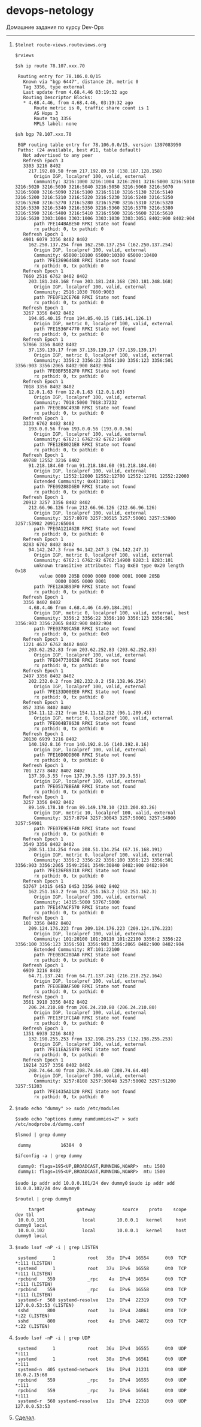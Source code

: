# devops-netology
Домашние задания по курсу Dev-Ops

------

1. `$telnet route-views.routeviews.org`

   `$rviews`

   `$sh ip route 78.107.xxx.70`

		Routing entry for 78.106.0.0/15
		  Known via "bgp 6447", distance 20, metric 0
		  Tag 3356, type external
		  Last update from 4.68.4.46 03:19:32 ago
		  Routing Descriptor Blocks:
		  * 4.68.4.46, from 4.68.4.46, 03:19:32 ago
		      Route metric is 0, traffic share count is 1
		      AS Hops 3
		      Route tag 3356
		      MPLS label: none

   `$sh bgp 78.107.xxx.70`

		BGP routing table entry for 78.106.0.0/15, version 1397083950
		Paths: (24 available, best #11, table default)
		  Not advertised to any peer
		  Refresh Epoch 3
		  3303 3216 8402
		    217.192.89.50 from 217.192.89.50 (138.187.128.158)
		      Origin IGP, localpref 100, valid, external
		      Community: 3216:1000 3216:1004 3216:2001 3216:5000 3216:5010 3216:5020 3216:5030 3216:5040 3216:5050 3216:5060 3216:5070 3216:5080 3216:5090 3216:5100 3216:5110 3216:5130 3216:5140 3216:5200 3216:5210 3216:5220 3216:5230 3216:5240 3216:5250 3216:5260 3216:5270 3216:5280 3216:5290 3216:5310 3216:5320 3216:5330 3216:5340 3216:5350 3216:5360 3216:5370 3216:5380 3216:5390 3216:5400 3216:5410 3216:5500 3216:5600 3216:5610 3216:5620 3303:1004 3303:1006 3303:1030 3303:3051 8402:900 8402:904
		      path 7FE144BABE50 RPKI State not found
		      rx pathid: 0, tx pathid: 0
		  Refresh Epoch 1
		  4901 6079 3356 8402 8402
		    162.250.137.254 from 162.250.137.254 (162.250.137.254)
		      Origin IGP, localpref 100, valid, external
		      Community: 65000:10100 65000:10300 65000:10400
		      path 7FE126964688 RPKI State not found
		      rx pathid: 0, tx pathid: 0
		  Refresh Epoch 1
		  7660 2516 6762 8402 8402
		    203.181.248.168 from 203.181.248.168 (203.181.248.168)
		      Origin IGP, localpref 100, valid, external
		      Community: 2516:1030 7660:9003
		      path 7FE0F12CE768 RPKI State not found
		      rx pathid: 0, tx pathid: 0
		  Refresh Epoch 1
		  3267 3356 8402 8402
		    194.85.40.15 from 194.85.40.15 (185.141.126.1)
		      Origin IGP, metric 0, localpref 100, valid, external
		      path 7FE1536F4770 RPKI State not found
		      rx pathid: 0, tx pathid: 0
		  Refresh Epoch 1
		  57866 3356 8402 8402
		    37.139.139.17 from 37.139.139.17 (37.139.139.17)
		      Origin IGP, metric 0, localpref 100, valid, external
		      Community: 3356:2 3356:22 3356:100 3356:123 3356:501 3356:903 3356:2065 8402:900 8402:904
		      path 7FE0BF55B2F0 RPKI State not found
		      rx pathid: 0, tx pathid: 0
		  Refresh Epoch 1
		  7018 3356 8402 8402
		    12.0.1.63 from 12.0.1.63 (12.0.1.63)
		      Origin IGP, localpref 100, valid, external
		      Community: 7018:5000 7018:37232
		      path 7FE0E86C4930 RPKI State not found
		      rx pathid: 0, tx pathid: 0
		  Refresh Epoch 1
		  3333 6762 8402 8402
		    193.0.0.56 from 193.0.0.56 (193.0.0.56)
		      Origin IGP, localpref 100, valid, external
		      Community: 6762:1 6762:92 6762:14900
		      path 7FE12E8021E8 RPKI State not found
		      rx pathid: 0, tx pathid: 0
		  Refresh Epoch 1
		  49788 12552 3216 8402
		    91.218.184.60 from 91.218.184.60 (91.218.184.60)
		      Origin IGP, localpref 100, valid, external
		      Community: 12552:12000 12552:12700 12552:12701 12552:22000
		      Extended Community: 0x43:100:1
		      path 7FE09288D6E0 RPKI State not found
		      rx pathid: 0, tx pathid: 0
		  Refresh Epoch 1
		  20912 3257 3356 8402 8402
		    212.66.96.126 from 212.66.96.126 (212.66.96.126)
		      Origin IGP, localpref 100, valid, external
		      Community: 3257:8070 3257:30515 3257:50001 3257:53900 3257:53902 20912:65004
		      path 7FE0A121A628 RPKI State not found
		      rx pathid: 0, tx pathid: 0
		  Refresh Epoch 1
		  8283 6762 8402 8402
		    94.142.247.3 from 94.142.247.3 (94.142.247.3)
		      Origin IGP, metric 0, localpref 100, valid, external
		      Community: 6762:1 6762:92 6762:14900 8283:1 8283:101
		      unknown transitive attribute: flag 0xE0 type 0x20 length 0x18
		        value 0000 205B 0000 0000 0000 0001 0000 205B
		              0000 0005 0000 0001
		      path 7FE12A3B93F0 RPKI State not found
		      rx pathid: 0, tx pathid: 0
		  Refresh Epoch 1
		  3356 8402 8402
		    4.68.4.46 from 4.68.4.46 (4.69.184.201)
		      Origin IGP, metric 0, localpref 100, valid, external, best
		      Community: 3356:2 3356:22 3356:100 3356:123 3356:501 3356:903 3356:2065 8402:900 8402:904
		      path 7FE03789CA58 RPKI State not found
		      rx pathid: 0, tx pathid: 0x0
		  Refresh Epoch 1
		  1221 4637 6762 8402 8402
		    203.62.252.83 from 203.62.252.83 (203.62.252.83)
		      Origin IGP, localpref 100, valid, external
		      path 7FE047730638 RPKI State not found
		      rx pathid: 0, tx pathid: 0
		  Refresh Epoch 1
		  2497 3356 8402 8402
		    202.232.0.2 from 202.232.0.2 (58.138.96.254)
		      Origin IGP, localpref 100, valid, external
		      path 7FE133D00EE0 RPKI State not found
		      rx pathid: 0, tx pathid: 0
		  Refresh Epoch 1
		  852 3356 8402 8402
		    154.11.12.212 from 154.11.12.212 (96.1.209.43)
		      Origin IGP, metric 0, localpref 100, valid, external
		      path 7FE004B78638 RPKI State not found
		      rx pathid: 0, tx pathid: 0
		  Refresh Epoch 1
		  20130 6939 3216 8402
		    140.192.8.16 from 140.192.8.16 (140.192.8.16)
		      Origin IGP, localpref 100, valid, external
		      path 7FE16D0DDB08 RPKI State not found
		      rx pathid: 0, tx pathid: 0
		  Refresh Epoch 1
		  701 1273 8402 8402 8402
		    137.39.3.55 from 137.39.3.55 (137.39.3.55)
		      Origin IGP, localpref 100, valid, external
		      path 7FE0517BBEA8 RPKI State not found
		      rx pathid: 0, tx pathid: 0
		  Refresh Epoch 1
		  3257 3356 8402 8402
		    89.149.178.10 from 89.149.178.10 (213.200.83.26)
		      Origin IGP, metric 10, localpref 100, valid, external
		      Community: 3257:8794 3257:30043 3257:50001 3257:54900 3257:54901
		      path 7FE07E9E9F40 RPKI State not found
		      rx pathid: 0, tx pathid: 0
		  Refresh Epoch 1
		  3549 3356 8402 8402
		    208.51.134.254 from 208.51.134.254 (67.16.168.191)
		      Origin IGP, metric 0, localpref 100, valid, external
		      Community: 3356:2 3356:22 3356:100 3356:123 3356:501 3356:903 3356:2065 3549:2581 3549:30840 8402:900 8402:904
		      path 7FE126F89318 RPKI State not found
		      rx pathid: 0, tx pathid: 0
		  Refresh Epoch 1
		  53767 14315 6453 6453 3356 8402 8402
		    162.251.163.2 from 162.251.163.2 (162.251.162.3)
		      Origin IGP, localpref 100, valid, external
		      Community: 14315:5000 53767:5000
		      path 7FE147ACF570 RPKI State not found
		      rx pathid: 0, tx pathid: 0
		  Refresh Epoch 1
		  101 3356 8402 8402
		    209.124.176.223 from 209.124.176.223 (209.124.176.223)
		      Origin IGP, localpref 100, valid, external
		      Community: 101:20100 101:20110 101:22100 3356:2 3356:22 3356:100 3356:123 3356:501 3356:903 3356:2065 8402:900 8402:904
		      Extended Community: RT:101:22100
		      path 7FE0B3C28DA8 RPKI State not found
		      rx pathid: 0, tx pathid: 0
		  Refresh Epoch 1
		  6939 3216 8402
		    64.71.137.241 from 64.71.137.241 (216.218.252.164)
		      Origin IGP, localpref 100, valid, external
		      path 7FE0EBBAF500 RPKI State not found
		      rx pathid: 0, tx pathid: 0
		  Refresh Epoch 1
		  3561 3910 3356 8402 8402
		    206.24.210.80 from 206.24.210.80 (206.24.210.80)
		      Origin IGP, localpref 100, valid, external
		      path 7FE13F1FC1A0 RPKI State not found
		      rx pathid: 0, tx pathid: 0
		  Refresh Epoch 1
		  1351 6939 3216 8402
		    132.198.255.253 from 132.198.255.253 (132.198.255.253)
		      Origin IGP, localpref 100, valid, external
		      path 7FE11EA25870 RPKI State not found
		      rx pathid: 0, tx pathid: 0
		  Refresh Epoch 1
		  19214 3257 3356 8402 8402
		    208.74.64.40 from 208.74.64.40 (208.74.64.40)
		      Origin IGP, localpref 100, valid, external
		      Community: 3257:8108 3257:30048 3257:50002 3257:51200 3257:51203
		      path 7FE1435AD120 RPKI State not found
		      rx pathid: 0, tx pathid: 0


2. `$sudo echo "dummy" >> sudo /etc/modules`

   `$sudo echo "options dummy numdummies=2" > sudo /etc/modprobe.d/dummy.conf`

   `$lsmod | grep dummy`

		dummy			16384  0

   `$ifconfig -a | grep dummy`

		dummy0: flags=195<UP,BROADCAST,RUNNING,NOARP>  mtu 1500
		dummy1: flags=195<UP,BROADCAST,RUNNING,NOARP>  mtu 1500

   `$sudo ip addr add 10.0.0.101/24 dev dummy0`
   `$sudo ip addr add 10.0.0.102/24 dev dummy0`

   `$routel | grep dummy0`

		    target            gateway          source    proto    scope    dev tbl
		10.0.0.101              local        10.0.0.1   kernel     host dummy0 local
		10.0.0.102              local        10.0.0.1   kernel     host dummy0 local


3. `$sudo lsof -nP -i | grep LISTEN`

	    systemd      1            root   35u  IPv4  16554      0t0  TCP *:111 (LISTEN)
    	systemd      1            root   37u  IPv6  16558      0t0  TCP *:111 (LISTEN)
    	rpcbind    559            _rpc    4u  IPv4  16554      0t0  TCP *:111 (LISTEN)
    	rpcbind    559            _rpc    6u  IPv6  16558      0t0  TCP *:111 (LISTEN)
    	systemd-r  560 systemd-resolve   13u  IPv4  22319      0t0  TCP 127.0.0.53:53 (LISTEN)
    	sshd       800            root    3u  IPv4  24861      0t0  TCP *:22 (LISTEN)
    	sshd       800            root    4u  IPv6  24872      0t0  TCP *:22 (LISTEN)


4. `$sudo lsof -nP -i | grep UDP`

    	systemd      1            root   36u  IPv4  16555      0t0  UDP *:111
    	systemd      1            root   38u  IPv6  16561      0t0  UDP *:111
    	systemd-n  405 systemd-network   19u  IPv4  21231      0t0  UDP 10.0.2.15:68
    	rpcbind    559            _rpc    5u  IPv4  16555      0t0  UDP *:111
    	rpcbind    559            _rpc    7u  IPv6  16561      0t0  UDP *:111
    	systemd-r  560 systemd-resolve   12u  IPv4  22318      0t0  UDP 127.0.0.53:53


5. [Сделал](https://drive.google.com/file/d/1mjr1UUA11ch_ccLJHJuDgGaB60H7Fyli/view?usp=sharing). 

   
   
